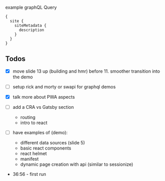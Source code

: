 example graphQL Query
```
{
  site {
    siteMetadata {
      description
    }
  }
}
```

## Todos

- [x] move slide 13 up (building and hmr) before 11. smoother transition into the demo

- [ ] setup rick and morty or swapi for graphql demos

- [x] talk more about PWA aspects

- [ ] add a CRA vs Gatsby section
  - routing
  - intro to react

- [ ] have examples of (demo):
  - different data sources (slide 5)
  - basic react components
  - react helmet
  - manifest
  - dynamic page creation with api (similar to sessionize)

- 36:56 - first run



